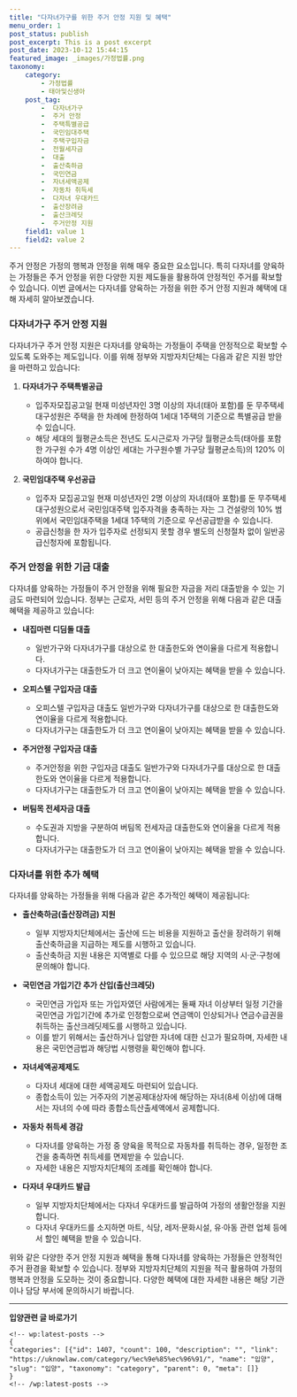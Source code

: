 ```yaml
---
title: "다자녀가구를 위한 주거 안정 지원 및 혜택"
menu_order: 1
post_status: publish
post_excerpt: This is a post excerpt
post_date: 2023-10-12 15:44:15
featured_image: _images/가정법률.png
taxonomy:
    category:
        - 가정법률
        - 태아및신생아
    post_tag:
        -  다자녀가구
        -  주거 안정
        -  주택특별공급
        -  국민임대주택
        -  주택구입자금
        -  전월세자금
        -  대출
        -  출산축하금
        -  국민연금
        -  자녀세액공제
        -  자동차 취득세
        -  다자녀 우대카드
        -  출산장려금
        -  출산크레딧
        -  주거안정 지원
    field1: value 1
    field2: value 2
---
```



주거 안정은 가정의 행복과 안정을 위해 매우 중요한 요소입니다. 특히 다자녀를 양육하는 가정들은 주거 안정을 위한 다양한 지원 제도들을 활용하여 안정적인 주거를 확보할 수 있습니다. 이번 글에서는 다자녀를 양육하는 가정을 위한 주거 안정 지원과 혜택에 대해 자세히 알아보겠습니다.

### 다자녀가구 주거 안정 지원

다자녀가구 주거 안정 지원은 다자녀를 양육하는 가정들이 주택을 안정적으로 확보할 수 있도록 도와주는 제도입니다. 이를 위해 정부와 지방자치단체는 다음과 같은 지원 방안을 마련하고 있습니다:

1. **다자녀가구 주택특별공급**  
   - 입주자모집공고일 현재 미성년자인 3명 이상의 자녀(태아 포함)를 둔 무주택세대구성원은 주택을 한 차례에 한정하여 1세대 1주택의 기준으로 특별공급 받을 수 있습니다.
   - 해당 세대의 월평균소득은 전년도 도시근로자 가구당 월평균소득(태아를 포함한 가구원 수가 4명 이상인 세대는 가구원수별 가구당 월평균소득)의 120% 이하여야 합니다.

2. **국민임대주택 우선공급**  
   - 입주자 모집공고일 현재 미성년자인 2명 이상의 자녀(태아 포함)를 둔 무주택세대구성원으로서 국민임대주택 입주자격을 충족하는 자는 그 건설량의 10% 범위에서 국민임대주택을 1세대 1주택의 기준으로 우선공급받을 수 있습니다.
   - 공급신청을 한 자가 입주자로 선정되지 못할 경우 별도의 신청절차 없이 일반공급신청자에 포함됩니다.

### 주거 안정을 위한 기금 대출

다자녀를 양육하는 가정들이 주거 안정을 위해 필요한 자금을 저리 대출받을 수 있는 기금도 마련되어 있습니다. 정부는 근로자, 서민 등의 주거 안정을 위해 다음과 같은 대출 혜택을 제공하고 있습니다:

- **내집마련 디딤돌 대출**  
  - 일반가구와 다자녀가구를 대상으로 한 대출한도와 연이율을 다르게 적용합니다.
  - 다자녀가구는 대출한도가 더 크고 연이율이 낮아지는 혜택을 받을 수 있습니다.

- **오피스텔 구입자금 대출**  
  - 오피스텔 구입자금 대출도 일반가구와 다자녀가구를 대상으로 한 대출한도와 연이율을 다르게 적용합니다.
  - 다자녀가구는 대출한도가 더 크고 연이율이 낮아지는 혜택을 받을 수 있습니다.

- **주거안정 구입자금 대출**  
  - 주거안정을 위한 구입자금 대출도 일반가구와 다자녀가구를 대상으로 한 대출한도와 연이율을 다르게 적용합니다.
  - 다자녀가구는 대출한도가 더 크고 연이율이 낮아지는 혜택을 받을 수 있습니다.

- **버팀목 전세자금 대출**  
  - 수도권과 지방을 구분하여 버팀목 전세자금 대출한도와 연이율을 다르게 적용합니다.
  - 다자녀가구는 대출한도가 더 크고 연이율이 낮아지는 혜택을 받을 수 있습니다.

### 다자녀를 위한 추가 혜택

다자녀를 양육하는 가정들을 위해 다음과 같은 추가적인 혜택이 제공됩니다:

- **출산축하금(출산장려금) 지원**  
  - 일부 지방자치단체에서는 출산에 드는 비용을 지원하고 출산을 장려하기 위해 출산축하금을 지급하는 제도를 시행하고 있습니다.
  - 출산축하금 지원 내용은 지역별로 다를 수 있으므로 해당 지역의 시·군·구청에 문의해야 합니다.

- **국민연금 가입기간 추가 산입(출산크레딧)**  
  - 국민연금 가입자 또는 가입자였던 사람에게는 둘째 자녀 이상부터 일정 기간을 국민연금 가입기간에 추가로 인정함으로써 연금액이 인상되거나 연금수급권을 취득하는 출산크레딧제도를 시행하고 있습니다.
  - 이를 받기 위해서는 출산하거나 입양한 자녀에 대한 신고가 필요하며, 자세한 내용은 국민연금법과 해당법 시행령을 확인해야 합니다.

- **자녀세액공제제도**  
  - 다자녀 세대에 대한 세액공제도 마련되어 있습니다.
  - 종합소득이 있는 거주자의 기본공제대상자에 해당하는 자녀(8세 이상)에 대해서는 자녀의 수에 따라 종합소득산출세액에서 공제합니다.

- **자동차 취득세 경감**  
  - 다자녀를 양육하는 가정 중 양육을 목적으로 자동차를 취득하는 경우, 일정한 조건을 충족하면 취득세를 면제받을 수 있습니다.
  - 자세한 내용은 지방자치단체의 조례를 확인해야 합니다.

- **다자녀 우대카드 발급**  
  - 일부 지방자치단체에서는 다자녀 우대카드를 발급하여 가정의 생활안정을 지원합니다.
  - 다자녀 우대카드를 소지하면 마트, 식당, 레저·문화시설, 유·아동 관련 업체 등에서 할인 혜택을 받을 수 있습니다.

위와 같은 다양한 주거 안정 지원과 혜택을 통해 다자녀를 양육하는 가정들은 안정적인 주거 환경을 확보할 수 있습니다. 정부와 지방자치단체의 지원을 적극 활용하여 가정의 행복과 안정을 도모하는 것이 중요합니다. 다양한 혜택에 대한 자세한 내용은 해당 기관이나 담당 부서에 문의하시기 바랍니다.


<!-- wp:separator -->
<hr class="wp-block-separator has-alpha-channel-opacity"/>
<!-- /wp:separator -->
<!-- wp:group {"backgroundColor":"base","layout":{"type":"constrained"}} -->
<div class="wp-block-group has-base-background-color has-background">
<!-- wp:paragraph {"align":"center","fontSize":"large"} -->
<p class="has-text-align-center has-large-font-size"><strong>입양관련 글 바로가기</strong></p>
<!-- /wp:paragraph -->

    <!-- wp:latest-posts -->
    {
    "categories": [{"id": 1407, "count": 100, "description": "", "link": "https://uknowlaw.com/category/%ec%9e%85%ec%96%91/", "name": "입양", "slug": "입양", "taxonomy": "category", "parent": 0, "meta": []}
    }
    <!-- /wp:latest-posts -->
    
</div>
<!-- /wp:group -->
    
